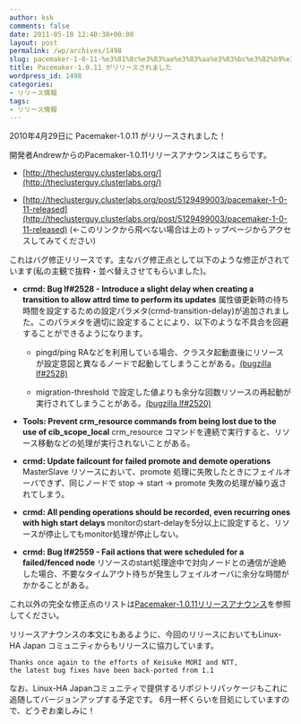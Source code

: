 ```yaml
---
author: ksk
comments: false
date: 2011-05-10 12:40:38+00:00
layout: post
permalink: /wp/archives/1498
slug: pacemaker-1-0-11-%e3%81%8c%e3%83%aa%e3%83%aa%e3%83%bc%e3%82%b9%e3%81%95%e3%82%8c%e3%81%be%e3%81%97%e3%81%9f
title: Pacemaker-1.0.11 がリリースされました
wordpress_id: 1498
categories:
- リリース情報
tags:
- リリース情報
---
```


2010年4月29日に Pacemaker-1.0.11 がリリースされました！

開発者AndrewからのPacemaker-1.0.11リリースアナウンスはこちらです。



	
  * [http://theclusterguy.clusterlabs.org/](http://theclusterguy.clusterlabs.org/)

	
  * [http://theclusterguy.clusterlabs.org/post/5129499003/pacemaker-1-0-11-released](http://theclusterguy.clusterlabs.org/post/5129499003/pacemaker-1-0-11-released) (←このリンクから飛べない場合は上のトップページからアクセスしてみてください)


これはバグ修正リリースです。主なバグ修正点として以下のような修正がされています(私の主観で抜粋・並べ替えさせてもらいました)。

	
  * **crmd: Bug lf#2528 - Introduce a slight delay when creating a transition to allow attrd time to perform its updates**
属性値更新時の待ち時間を設定するための設定パラメタ(crmd-transition-delay)が追加されました。このパラメタを適切に設定することにより、以下のような不具合を回避することができるようになります。 

	
    * pingd/ping RAなどを利用している場合、クラスタ起動直後にリソースが設定意図と異なるノードで起動してしまうことがある。[(bugzilla lf#2528)](http://developerbugs.linux-foundation.org/show_bug.cgi?id=2528)

	
    * migration-threshold で設定した値よりも余分な回数リソースの再起動が実行されてしまうことがある。[(bugzilla lf#2520)](http://developerbugs.linux-foundation.org/show_bug.cgi?id=2520)




	
  * **Tools: Prevent crm_resource commands from being lost due to the use of cib_scope_local**
crm_resource コマンドを連続で実行すると、リソース移動などの処理が実行されないことがある。

	
  * **crmd: Update failcount for failed promote and demote operations**
MasterSlave リソースにおいて、promote 処理に失敗したときにフェイルオーバできず、同じノードで stop → start → promote 失敗の処理が繰り返されてしまう。

	
  * **crmd: All pending operations should be recorded, even recurring ones with high start delays**
monitorのstart-delayを5分以上に設定すると、リソースが停止してもmonitor処理が停止しない。

	
  * **crmd: Bug lf#2559 - Fail actions that were scheduled for a failed/fenced node**
リソースのstart処理途中で対向ノードとの通信が途絶した場合、不要なタイムアウト待ちが発生しフェイルオーバに余分な時間がかかることがある。


これ以外の完全な修正点のリストは[Pacemaker-1.0.11リリースアナウンス](http://theclusterguy.clusterlabs.org/post/5129499003/pacemaker-1-0-11-released)を参照してください。

リリースアナウンスの本文にもあるように、今回のリリースにおいてもLinux-HA Japan コミュニティからもリリースに協力しています。

    
    Thanks once again to the efforts of Keisuke MORI and NTT,
    the latest bug fixes have been back-ported from 1.1


なお、Linux-HA Japanコミュニティで提供するリポジトリパッケージもこれに追随してバージョンアップする予定です。
6月一杯くらいを目処にしていますので、どうぞお楽しみに！
